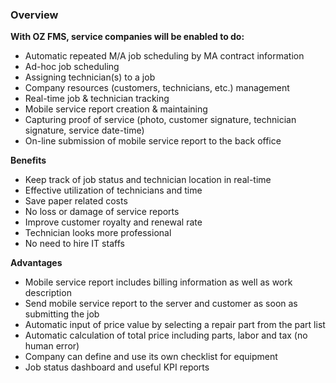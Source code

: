 ### **Overview**

**With OZ FMS, service companies will be enabled to do:**

* Automatic repeated M/A job scheduling by MA contract information
* Ad-hoc job scheduling
* Assigning technician\(s\) to a job
* Company resources \(customers, technicians, etc.\) management
* Real-time job & technician tracking
* Mobile service report creation & maintaining
* Capturing proof of service \(photo, customer signature, technician signature, service date-time\)
* On-line submission of mobile service report to the back office

**Benefits**

* Keep track of job status and technician location in real-time
* Effective utilization of technicians and time
* Save paper related costs
* No loss or damage of service reports
* Improve customer royalty and renewal rate
* Technician looks more professional
* No need to hire IT staffs

**Advantages**

* Mobile service report includes billing information as well as work description 
* Send mobile service report to the server and customer as soon as submitting the job
* Automatic input of price value by selecting a repair part from the part list
* Automatic calculation of total price including parts, labor and tax \(no human error\)
* Company can define and use its own checklist for equipment 
* Job status dashboard and useful KPI reports



